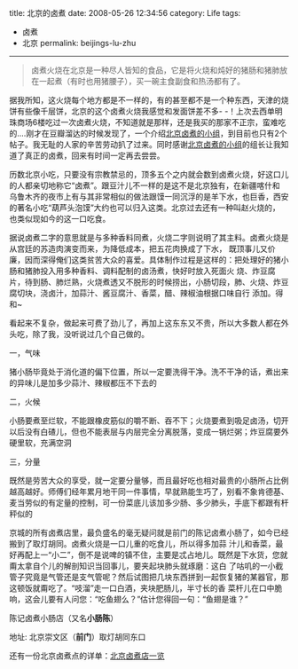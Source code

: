 title: 北京的卤煮
date: 2008-05-26 12:34:56 
category: Life
tags: 
- 卤煮
- 北京
permalink: beijings-lu-zhu

---


> 卤煮火烧在北京是一种尽人皆知的食品，它是将火烧和炖好的猪肠和猪肺放在一起煮（有时也用猪腰子），买一碗主食副食和热汤都有了。

据我所知，这火烧每个地方都是不一样的，有的甚至都不是一个种东西，天津的烧饼有些像千层饼，北京的这个卤煮火烧我感觉和发面饼差不多-
-！上次去西单明珠商场6楼吃过一次卤煮火烧，不知道就是那样，还是我买的那家不正宗，蛮难吃的....刚才在豆瓣溜达的时候发现了，一个介绍[北京卤煮的小组][]，到目前也只有2个帖子。我无耻的人家的辛苦劳动扒了过来。同时感谢[北京卤煮的小组][]的组长让我知道了真正的卤煮，回来有时间一定再去尝尝。

历数北京小吃，只要没有宗教禁忌的，顶多五个之内就会数到卤煮火烧，好这口儿的人都亲切地称它“卤煮”。跟豆汁儿不一样的是这不是北京独有，在新疆喀什和
乌鲁木齐的夜市上有与其非常相似的做法跟馍一同沉浮的是羊下水，也巨香，西安的著名小吃“葫芦头泡馍”大约也可以归入这类。北京过去还有一种叫赵火烧的，
也类似现如今的这一口吃食。

据说卤煮二字的意思就是与多种香料同煮，火烧二字则说明了其主料。卤煮火烧是从宫廷的苏造肉演变而来，为降低成本，把五花肉换成了下水，
既顶事儿又价廉，因而深得俺们这类贫苦大众的喜爱。具体制作过程是这样的：把处理好的猪小肠和猪肺投入用多种香料、调料配制的卤汤煮，快好时放入死面火
烧、炸豆腐片，待到肠、肺烂熟，火烧煮透又不脱形的时候捞出，小肠切段，肺、火烧、炸豆腐切块，浇卤汁，加蒜汁、酱豆腐汁、香菜，醋、辣椒油根据口味自行
添加。得和\~

看起来不复杂，做起来可费了劲儿了，再加上这东东又不贵，所以大多数人都在外头吃，除了我，没听说过几个自己做的。

一，气味

猪小肠毕竟处于消化道的偏下位置，所以一定要洗得干净。洗不干净的话，煮出来的异味儿是加多少蒜汁、辣椒都压不下去的

二，火候

小肠要煮至烂软，不能跟橡皮筋似的嚼不断、吞不下；火烧要煮到吸足卤汤，切开以后没有白碴儿，但也不能表层与内层完全分离脱落，变成一锅烂粥；炸豆腐要外硬里软，充满空洞

三，分量

既然是劳苦大众的享受，就一定要分量够，而且最好吃也相对最贵的小肠所占比例越高越好。师傅们经年累月地干同一件事情，早就熟能生巧了，别看不象肯德基、麦当劳似的有定量的控制，可一份菜底儿该加多少肠、多少肺头，手底下都跟有杆秤似的

京城的所有卤煮店里，最负盛名的毫无疑问就是前门的陈记卤煮小肠了，如今已经搬到了取灯胡同。卤煮火烧是一口儿重的吃食儿，所以得多加蒜
汁儿和香菜，最好再配上一“小二”，倒不是说啤的镇不住，主要是忒占地儿。既然是下水货，您就甭太拿自个儿的解剖知识当回事儿，要夹起块肺头就琢磨：这白
了咕叽的一小截管子究竟是气管还是支气管呢？然后试图把几块东西拼到一起恢复猪的某器官，那这顿饭就甭吃了。“吱溜”走一口白酒，夹块肥肠儿，半寸长的香
菜杆儿在口中脆响，这会儿要有人问您：“吃鱼翅么？”估计您得回一句：“鱼翅是谁？”

陈记卤煮小肠店（又名**小肠陈**）

地址: 北京崇文区（**前门**）取灯胡同东口

还有一份北京卤煮点的详单：[北京卤煮店一览][]

  [卤煮火烧]: http://images.beijing-2008.org/31/75/Img211717531.jpg
  [北京卤煮的小组]: http://www.douban.com/group/beijingluzhu/
  [北京卤煮店一览]: http://www.douban.com/group/topic/2867917/
